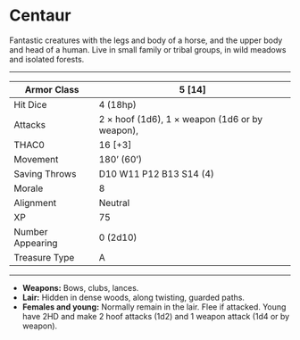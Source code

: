 # Centaur

Fantastic creatures with the legs and body of a horse, and the upper body and head of a human. Live in small family or tribal groups, in wild meadows and isolated forests.

------

| Armor Class     | 5 [14]                                         |
| ---------------- | ---------------------------------------------- |
| Hit Dice         | 4 (18hp)                                       |
| Attacks          | 2 × hoof (1d6), 1 × weapon (1d6 or by weapon), |
| THAC0            | 16 [+3]                                        |
| Movement         | 180’ (60’)                                     |
| Saving Throws    | D10 W11 P12 B13 S14 (4)                        |
| Morale           | 8                                              |
| Alignment        | Neutral                                        |
| XP               | 75                                             |
| Number Appearing | 0 (2d10)                                       |
| Treasure Type    | A                                              |

------

- **Weapons:** Bows, clubs, lances.
- **Lair:** Hidden in dense woods, along twisting, guarded paths.
- **Females and young:** Normally remain in the lair. Flee if attacked. Young have 2HD and make 2 hoof attacks (1d2) and 1 weapon attack (1d4 or by weapon).